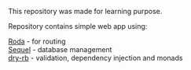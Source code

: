This repository was made for learning purpose.

Repository contains simple web app using:

[Roda](https://github.com/jeremyevans/roda) - for routing  
[Sequel](https://github.com/jeremyevans/sequel) - database management  
[dry-rb](https://github.com/dry-rb) - validation, dependency injection and monads  
